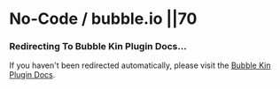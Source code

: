 # No-Code / bubble.io ||70

### Redirecting To Bubble Kin Plugin Docs...

<script>window.open('https://docs.thekinplugin.com/', "_blank") || window.location.replace('https://docs.thekinplugin.com/');</script>


If you haven't been redirected automatically, please visit the [Bubble Kin Plugin Docs](https://docs.thekinplugin.com/).
